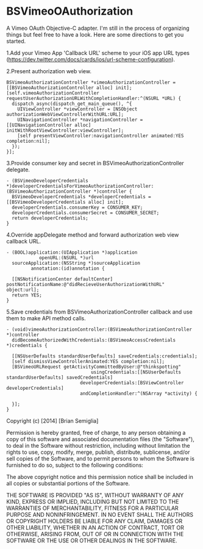 BSVimeoOAuthorization
=====================

A Vimeo OAuth Objective-C adapter. I'm still in the process of organizing things but feel free to have a look. Here are some directions to get you started.

1.Add your Vimeo App 'Callback URL' scheme to your iOS app URL types (https://dev.twitter.com/docs/cards/ios/url-scheme-configuration).

2.Present authorization web view.

    BSVimeoAuthorizationController *vimeoAuthorizationController = [[BSVimeoAuthorizationController alloc] init];
    [self.vimeoAuthorizationController requestUserAuthorizationURLWithCompletionHandler:^(NSURL *URL) {
      dispatch_async(dispatch_get_main_queue(), ^{
        UIViewController *viewController = [NSObject authorizationWebViewControllerWithURL:URL];
        UINavigationController *navigationController = [[UINavigationController alloc] initWithRootViewController:viewController];
        [self presentViewController:navigationController animated:YES completion:nil];
      });
    }];
    

3.Provide consumer key and secret in BSVimeoAuthorizationController delegate.  

    - (BSVimeoDeveloperCredentials *)developerCredentialsForVimeoAuthorizationController:(BSVimeoAuthorizationController *)controller {
      BSVimeoDeveloperCredentials *developerCredentials = [[BSVimeoDeveloperCredentials alloc] init];
      developerCredentials.consumerKey = CONSUMER_KEY;
      developerCredentials.consumerSecret = CONSUMER_SECRET;
      return developerCredentials;
    }

4.Override appDelegate method and forward authorization web view callback URL.

    - (BOOL)application:(UIApplication *)application
                openURL:(NSURL *)url
      sourceApplication:(NSString *)sourceApplication
             annotation:(id)annotation {
    
      [[NSNotificationCenter defaultCenter] postNotificationName:@"didRecieveUserAuthorizationWithURL" object:url];
      return YES;
    }

5.Save credentials from BSVimeoAuthorizationController callback and use them to make API method calls.

    - (void)vimeoAuthorizationController:(BSVimeoAuthorizationController *)controller
      didBecomeAuthorizedWithCredentials:(BSVimeoAccessCredentials *)credentials {
    
      [[NSUserDefaults standardUserDefaults] saveCredentials:credentials];
      [self dismissViewControllerAnimated:YES completion:nil];
      [BSVimeoURLRequest getActivityCommittedByUser:@"thinkspotting"
                                   usingCredentials:[[NSUserDefaults standardUserDefaults] savedCredentials]
                               developerCredentials:[BSViewController developerCredentials]
                               andCompletionHandler:^(NSArray *activity) {
                                 
      }];
    }


Copyright (c) [2014] [Brian Semiglia]

Permission is hereby granted, free of charge, to any person obtaining a copy
of this software and associated documentation files (the "Software"), to deal
in the Software without restriction, including without limitation the rights
to use, copy, modify, merge, publish, distribute, sublicense, and/or sell
copies of the Software, and to permit persons to whom the Software is
furnished to do so, subject to the following conditions:

The above copyright notice and this permission notice shall be included in all
copies or substantial portions of the Software.

THE SOFTWARE IS PROVIDED "AS IS", WITHOUT WARRANTY OF ANY KIND, EXPRESS OR
IMPLIED, INCLUDING BUT NOT LIMITED TO THE WARRANTIES OF MERCHANTABILITY,
FITNESS FOR A PARTICULAR PURPOSE AND NONINFRINGEMENT. IN NO EVENT SHALL THE
AUTHORS OR COPYRIGHT HOLDERS BE LIABLE FOR ANY CLAIM, DAMAGES OR OTHER
LIABILITY, WHETHER IN AN ACTION OF CONTRACT, TORT OR OTHERWISE, ARISING FROM,
OUT OF OR IN CONNECTION WITH THE SOFTWARE OR THE USE OR OTHER DEALINGS IN THE
SOFTWARE.
